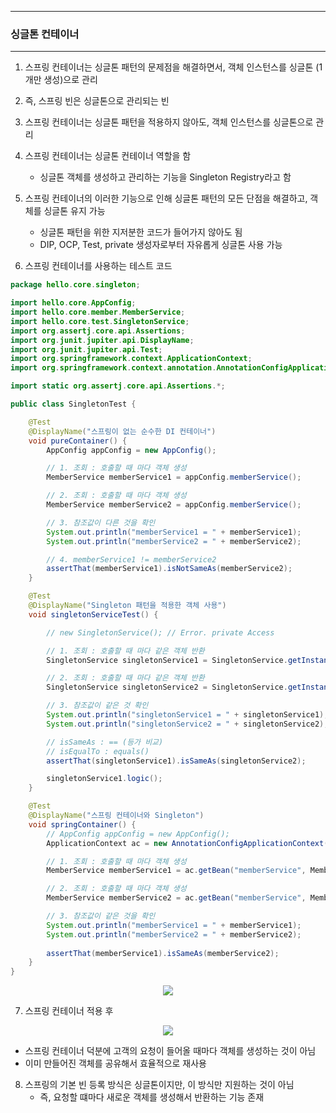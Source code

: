 -----
### 싱글톤 컨테이너
-----
1. 스프링 컨테이너는 싱글톤 패턴의 문제점을 해결하면서, 객체 인스턴스를 싱글톤 (1개만 생성)으로 관리
2. 즉, 스프링 빈은 싱글톤으로 관리되는 빈
3. 스프링 컨테이너는 싱글톤 패턴을 적용하지 않아도, 객체 인스턴스를 싱글톤으로 관리
4. 스프링 컨테이너는 싱글톤 컨테이너 역할을 함
   - 싱글톤 객체를 생성하고 관리하는 기능을 Singleton Registry라고 함
5. 스프링 컨테이너의 이러한 기능으로 인해 싱글톤 패턴의 모든 단점을 해결하고, 객체를 싱글톤 유지 가능
   - 싱글톤 패턴을 위한 지저분한 코드가 들어가지 않아도 됨
   - DIP, OCP, Test, private 생성자로부터 자유롭게 싱글톤 사용 가능
  
6. 스프링 컨테이너를 사용하는 테스트 코드
```java
package hello.core.singleton;

import hello.core.AppConfig;
import hello.core.member.MemberService;
import hello.core.test.SingletonService;
import org.assertj.core.api.Assertions;
import org.junit.jupiter.api.DisplayName;
import org.junit.jupiter.api.Test;
import org.springframework.context.ApplicationContext;
import org.springframework.context.annotation.AnnotationConfigApplicationContext;

import static org.assertj.core.api.Assertions.*;

public class SingletonTest {

    @Test
    @DisplayName("스프링이 없는 순수한 DI 컨테이너")
    void pureContainer() {
        AppConfig appConfig = new AppConfig();

        // 1. 조회 : 호출할 때 마다 객체 생성
        MemberService memberService1 = appConfig.memberService();

        // 2. 조회 : 호출할 때 마다 객체 생성
        MemberService memberService2 = appConfig.memberService();

        // 3. 참조값이 다른 것을 확인
        System.out.println("memberService1 = " + memberService1);
        System.out.println("memberService2 = " + memberService2);

        // 4. memberService1 != memberService2
        assertThat(memberService1).isNotSameAs(memberService2);
    }

    @Test
    @DisplayName("Singleton 패턴을 적용한 객체 사용")
    void singletonServiceTest() {

        // new SingletonService(); // Error. private Access

        // 1. 조회 : 호출할 때 마다 같은 객체 반환
        SingletonService singletonService1 = SingletonService.getInstance();

        // 2. 조회 : 호출할 때 마다 같은 객체 반환
        SingletonService singletonService2 = SingletonService.getInstance();

        // 3. 참조값이 같은 것 확인
        System.out.println("singletonService1 = " + singletonService1);
        System.out.println("singletonService2 = " + singletonService2);

        // isSameAs : == (등가 비교)
        // isEqualTo : equals()
        assertThat(singletonService1).isSameAs(singletonService2);

        singletonService1.logic();
    }

    @Test
    @DisplayName("스프링 컨테이너와 Singleton")
    void springContainer() {
        // AppConfig appConfig = new AppConfig();
        ApplicationContext ac = new AnnotationConfigApplicationContext(AppConfig.class);

        // 1. 조회 : 호출할 때 마다 객체 생성
        MemberService memberService1 = ac.getBean("memberService", MemberService.class);

        // 2. 조회 : 호출할 때 마다 객체 생성
        MemberService memberService2 = ac.getBean("memberService", MemberService.class);

        // 3. 참조값이 같은 것을 확인
        System.out.println("memberService1 = " + memberService1);
        System.out.println("memberService2 = " + memberService2);
        
        assertThat(memberService1).isSameAs(memberService2);
    }
}
```
<div align="center">
<img src="https://github.com/sooyounghan/Java/assets/34672301/19a9bd4a-5fe2-4dd3-a3a5-dd87d925ec84">
</div>

7. 스프링 컨테이너 적용 후
<div align="center">
<img src="https://github.com/sooyounghan/Java/assets/34672301/da39f9b3-aef4-4cbd-8bfd-80eb5f46ce28">
</div>

  - 스프링 컨테이너 덕분에 고객의 요청이 들어올 때마다 객체를 생성하는 것이 아님
  - 이미 만들어진 객체를 공유해서 효율적으로 재사용

8. 스프링의 기본 빈 등록 방식은 싱글톤이지만, 이 방식만 지원하는 것이 아님
   - 즉, 요청할 떄마다 새로운 객체를 생성해서 반환하는 기능 존재
